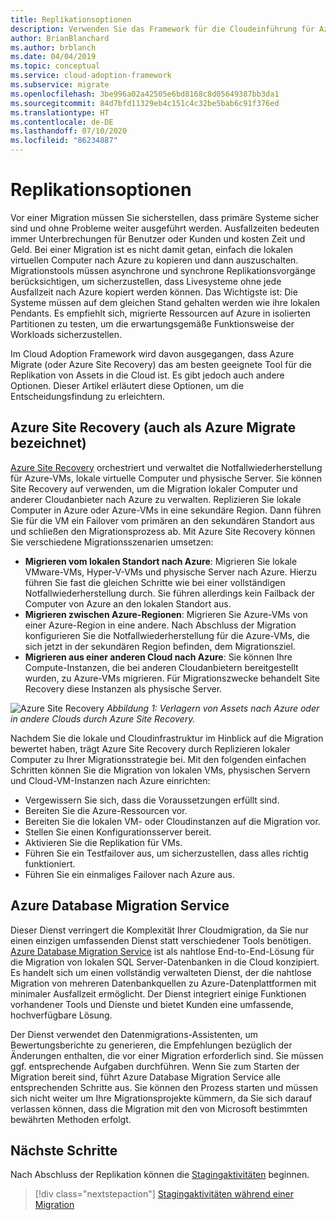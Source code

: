 ```yaml
---
title: Replikationsoptionen
description: Verwenden Sie das Framework für die Cloudeinführung für Azure, um sich mit dem Replikationsprozess vertraut zu machen und zu verstehen, warum die Replikation für die Cloudmigration erforderlich ist.
author: BrianBlanchard
ms.author: brblanch
ms.date: 04/04/2019
ms.topic: conceptual
ms.service: cloud-adoption-framework
ms.subservice: migrate
ms.openlocfilehash: 3be996a02a42505e6bd8168c8d05649387bb3da1
ms.sourcegitcommit: 84d7bfd11329eb4c151c4c32be5bab6c91f376ed
ms.translationtype: HT
ms.contentlocale: de-DE
ms.lasthandoff: 07/10/2020
ms.locfileid: "86234887"
---
```

# <a name="replication-options"></a>Replikationsoptionen

Vor einer Migration müssen Sie sicherstellen, dass primäre Systeme sicher sind und ohne Probleme weiter ausgeführt werden. Ausfallzeiten bedeuten immer Unterbrechungen für Benutzer oder Kunden und kosten Zeit und Geld. Bei einer Migration ist es nicht damit getan, einfach die lokalen virtuellen Computer nach Azure zu kopieren und dann auszuschalten. Migrationstools müssen asynchrone und synchrone Replikationsvorgänge berücksichtigen, um sicherzustellen, dass Livesysteme ohne jede Ausfallzeit nach Azure kopiert werden können. Das Wichtigste ist: Die Systeme müssen auf dem gleichen Stand gehalten werden wie ihre lokalen Pendants. Es empfiehlt sich, migrierte Ressourcen auf Azure in isolierten Partitionen zu testen, um die erwartungsgemäße Funktionsweise der Workloads sicherzustellen.

Im Cloud Adoption Framework wird davon ausgegangen, dass Azure Migrate (oder Azure Site Recovery) das am besten geeignete Tool für die Replikation von Assets in die Cloud ist. Es gibt jedoch auch andere Optionen. Dieser Artikel erläutert diese Optionen, um die Entscheidungsfindung zu erleichtern.

## <a name="azure-site-recovery-also-known-as-azure-migrate"></a>Azure Site Recovery (auch als Azure Migrate bezeichnet)

[Azure Site Recovery](https://docs.microsoft.com/azure/site-recovery/site-recovery-overview) orchestriert und verwaltet die Notfallwiederherstellung für Azure-VMs, lokale virtuelle Computer und physische Server. Sie können Site Recovery auf verwenden, um die Migration lokaler Computer und anderer Cloudanbieter nach Azure zu verwalten. Replizieren Sie lokale Computer in Azure oder Azure-VMs in eine sekundäre Region. Dann führen Sie für die VM ein Failover vom primären an den sekundären Standort aus und schließen den Migrationsprozess ab. Mit Azure Site Recovery können Sie verschiedene Migrationsszenarien umsetzen:

- **Migrieren vom lokalen Standort nach Azure**: Migrieren Sie lokale VMware-VMs, Hyper-V-VMs und physische Server nach Azure. Hierzu führen Sie fast die gleichen Schritte wie bei einer vollständigen Notfallwiederherstellung durch. Sie führen allerdings kein Failback der Computer von Azure an den lokalen Standort aus.
- **Migrieren zwischen Azure-Regionen**: Migrieren Sie Azure-VMs von einer Azure-Region in eine andere. Nach Abschluss der Migration konfigurieren Sie die Notfallwiederherstellung für die Azure-VMs, die sich jetzt in der sekundären Region befinden, dem Migrationsziel.
- **Migrieren aus einer anderen Cloud nach Azure**: Sie können Ihre Compute-Instanzen, die bei anderen Cloudanbietern bereitgestellt wurden, zu Azure-VMs migrieren. Für Migrationszwecke behandelt Site Recovery diese Instanzen als physische Server.

![Azure Site Recovery](../../../_images/migrate/asr-replication-image.png)
_Abbildung 1: Verlagern von Assets nach Azure oder in andere Clouds durch Azure Site Recovery._

Nachdem Sie die lokale und Cloudinfrastruktur im Hinblick auf die Migration bewertet haben, trägt Azure Site Recovery durch Replizieren lokaler Computer zu Ihrer Migrationsstrategie bei. Mit den folgenden einfachen Schritten können Sie die Migration von lokalen VMs, physischen Servern und Cloud-VM-Instanzen nach Azure einrichten:

- Vergewissern Sie sich, dass die Voraussetzungen erfüllt sind.
- Bereiten Sie die Azure-Ressourcen vor.
- Bereiten Sie die lokalen VM- oder Cloudinstanzen auf die Migration vor.
- Stellen Sie einen Konfigurationsserver bereit.
- Aktivieren Sie die Replikation für VMs.
- Führen Sie ein Testfailover aus, um sicherzustellen, dass alles richtig funktioniert.
- Führen Sie ein einmaliges Failover nach Azure aus.

## <a name="azure-database-migration-service"></a>Azure Database Migration Service

Dieser Dienst verringert die Komplexität Ihrer Cloudmigration, da Sie nur einen einzigen umfassenden Dienst statt verschiedener Tools benötigen. [Azure Database Migration Service](https://docs.microsoft.com/azure/dms/dms-overview) ist als nahtlose End-to-End-Lösung für die Migration von lokalen SQL Server-Datenbanken in die Cloud konzipiert. Es handelt sich um einen vollständig verwalteten Dienst, der die nahtlose Migration von mehreren Datenbankquellen zu Azure-Datenplattformen mit minimaler Ausfallzeit ermöglicht. Der Dienst integriert einige Funktionen vorhandener Tools und Dienste und bietet Kunden eine umfassende, hochverfügbare Lösung.

Der Dienst verwendet den Datenmigrations-Assistenten, um Bewertungsberichte zu generieren, die Empfehlungen bezüglich der Änderungen enthalten, die vor einer Migration erforderlich sind. Sie müssen ggf. entsprechende Aufgaben durchführen. Wenn Sie zum Starten der Migration bereit sind, führt Azure Database Migration Service alle entsprechenden Schritte aus. Sie können den Prozess starten und müssen sich nicht weiter um Ihre Migrationsprojekte kümmern, da Sie sich darauf verlassen können, dass die Migration mit den von Microsoft bestimmten bewährten Methoden erfolgt.

## <a name="next-steps"></a>Nächste Schritte

Nach Abschluss der Replikation können die [Stagingaktivitäten](./stage.md) beginnen.

> [!div class="nextstepaction"]
> [Stagingaktivitäten während einer Migration](./stage.md)

